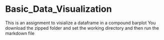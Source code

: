 # Basic_Data_Visualization
This is an assignment to visialize a dataframe in a compound barplot
You download the zipped folder and set the working directory and then run the markdown file
